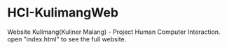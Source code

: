# HCI-KulimangWeb
Website Kulimang(Kuliner Malang) - Project Human Computer Interaction.<br/>
open "index.html" to see the full website.
